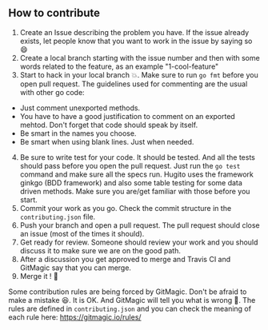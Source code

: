 ## How to contribute

1. Create an Issue describing the problem you have. If the issue already exists, let people know that you want to work in the issue by saying so :smile:
2. Create a local branch starting with the issue number and then with some words related to the feature, as an example "1-cool-feature"
3. Start to hack in your local branch :boom:. Make sure to run `go fmt` before you open pull request. The guidelines used for commenting are the usual with other go code:
  - Just comment unexported methods.
  - You have to have a good justification to comment on an exported mehtod. Don't forget that code should speak by itself.
  - Be smart in the names you choose.
  - Be smart when using blank lines. Just when needed.
4. Be sure to write test for your code. It should be tested. And all the tests should pass before you open the pull request. Just run the `go test` command and make sure all the specs run. Hugito uses the framework ginkgo (BDD framework) and also some table testing for some data driven methods. Make sure you are/get familiar with those before you start.
5. Commit your work as you go. Check the commit structure in the `contributing.json` file.
6. Push your branch and open a pull request. The pull request should close an issue (most of the times it should).
7. Get ready for review. Someone should review your work and you should discuss it to make sure we are on the good path.
8. After a discussion you get approved to merge and Travis CI and GitMagic say that you can merge.
9. Merge it ! :ship:

Some contribution rules are being forced by GitMagic. Don't be afraid to make a mistake :satisfied:. It is OK. And GitMagic will tell you what is wrong :cop:. The rules are defined in `contributing.json` and you can check the meaning of each rule here: https://gitmagic.io/rules/

